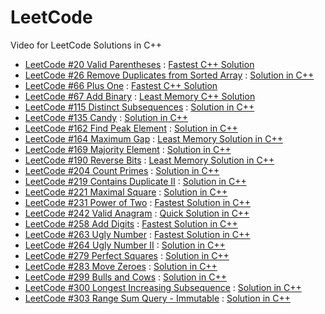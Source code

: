 # LeetCode
Video for LeetCode Solutions in C++

- [LeetCode #20 Valid Parentheses](https://leetcode.com/problems/valid-parentheses/) : [Fastest C++ Solution](https://youtu.be/wyvEXgMW1-w)
- [LeetCode #26 Remove Duplicates from Sorted Array](https://leetcode.com/problems/remove-duplicates-from-sorted-array/) : [Solution in C++](https://youtu.be/usvzeYt8XgM)
- [LeetCode #66 Plus One](https://leetcode.com/problems/plus-one/) : [Fastest C++ Solution](https://youtu.be/IzOFx2yNnh4)
- [LeetCode #67 Add Binary](https://leetcode.com/problems/add-binary/) : [Least Memory C++ Solution](https://youtu.be/Jn3G3KaA3bo)
- [LeetCode #115 Distinct Subsequences](https://leetcode.com/problems/distinct-subsequences/) : [Solution in C++](https://youtu.be/afkOysxeJlQ)
- [LeetCode #135 Candy](https://leetcode.com/problems/candy/) : [Solution in C++](https://youtu.be/rEKMA2lKey8)
- [LeetCode #162 Find Peak Element](https://leetcode.com/problems/find-peak-element/) : [Solution in C++](https://youtu.be/kX7vylYUv-E)
- [LeetCode #164 Maximum Gap](https://leetcode.com/problems/maximum-gap/) : [Least Memory Solution in C++](https://youtu.be/_YOgDVIQS3o)
- [LeetCode #169 Majority Element](https://leetcode.com/problems/majority-element/) : [Solution in C++](https://youtu.be/qh6DzPPOEKk)
- [LeetCode #190 Reverse Bits](https://leetcode.com/problems/reverse-bits/) : [Least Memory Solution in C++](https://youtu.be/Cvv0PEUdUPA)
- [LeetCode #204 Count Primes](https://leetcode.com/problems/count-primes/) : [Solution in C++](https://youtu.be/wqShmsG9U4k)
- [LeetCode #219 Contains Duplicate II](https://leetcode.com/problems/contains-duplicate-ii/) : [Solution in C++](https://youtu.be/hhPcONtzosc)
- [LeetCode #221 Maximal Square](https://leetcode.com/problems/maximal-square/) : [Solution in C++](https://youtu.be/9YKqLOjIdo8)
- [LeetCode #231 Power of Two](https://leetcode.com/problems/power-of-two/) : [Fastest Solution in C++](https://youtu.be/FUyxYAS9wOw)
- [LeetCode #242 Valid Anagram](https://leetcode.com/problems/valid-anagram/) : [Quick Solution in C++](https://youtu.be/0UQM8IBSly8)
- [LeetCode #258 Add Digits](https://leetcode.com/problems/add-digits/) : [Fastest Solution in C++](https://youtu.be/SLaiF48GDCg)
- [LeetCode #263 Ugly Number](https://leetcode.com/problems/ugly-number/) : [Fastest Solution in C++](https://youtu.be/nfaEhRJSY80)
- [LeetCode #264 Ugly Number II](https://leetcode.com/problems/ugly-number-ii/) : [Solution in C++](https://youtu.be/LC0WKkj-IiU)
- [LeetCode #279 Perfect Squares](https://leetcode.com/problems/perfect-squares/) : [Solution in C++](https://youtu.be/A88CEG32fVQ)
- [LeetCode #283 Move Zeroes](https://leetcode.com/problems/move-zeroes/) : [Solution in C++](https://youtu.be/Or7p3RPykfA)
- [LeetCode #299 Bulls and Cows](https://leetcode.com/problems/bulls-and-cows/) : [Solution in C++](https://youtu.be/9DM5CLblIM8)
- [LeetCode #300 Longest Increasing Subsequence](https://leetcode.com/problems/longest-increasing-subsequence/) : [Solution in C++](https://youtu.be/rKrfag2bNLQ)
- [LeetCode #303 Range Sum Query - Immutable](https://leetcode.com/problems/range-sum-query-immutable/) : [Solution in C++](https://youtu.be/oji5qeO9bjE)

